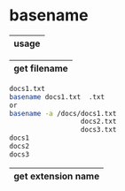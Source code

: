 


# basename   

| usage |
|---|

| get filename |
|---|

```bash
docs1.txt
basename docs1.txt  .txt    
or    
basename -a /docs/docs1.txt
                  docs2.txt
                  docs3.txt
docs1
docs2
docs3   
```

|get extension name|
|---|

```bash 

```
